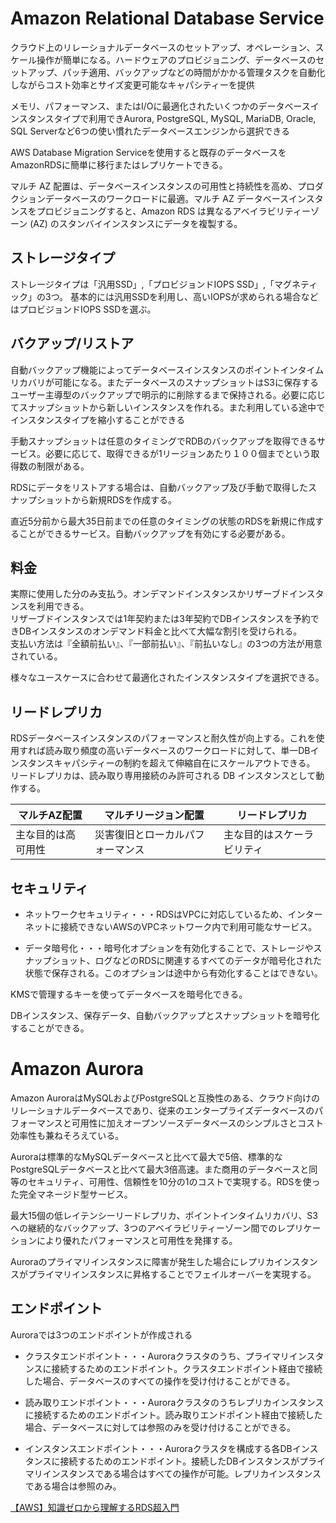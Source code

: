 # Amazon Relational Database Service  
クラウド上のリレーショナルデータベースのセットアップ、オペレーション、スケール操作が簡単になる。ハードウェアのプロビジョニング、データベースのセットアップ、パッチ適用、バックアップなどの時間がかかる管理タスクを自動化しながらコスト効率とサイズ変更可能なキャパシティーを提供  

メモリ、パフォーマンス、またはI/Oに最適化されたいくつかのデータベースインスタンスタイプで利用できAurora, PostgreSQL, MySQL, MariaDB, Oracle, SQL Serverなど6つの使い慣れたデータベースエンジンから選択できる  

AWS Database Migration Serviceを使用すると既存のデータベースをAmazonRDSに簡単に移行またはレプリケートできる。  
  
マルチ AZ 配置は、データベースインスタンスの可用性と持続性を高め、プロダクションデータベースのワークロードに最適。マルチ AZ データベースインスタンスをプロビジョニングすると、Amazon RDS は異なるアベイラビリティーゾーン (AZ) のスタンバイインスタンスにデータを複製する。   

## ストレージタイプ  
ストレージタイプは「汎用SSD」,「プロビジョンドIOPS SSD」,「マグネティック」の3つ。
基本的には汎用SSDを利用し、高いIOPSが求められる場合などはプロビジョンドIOPS SSDを選ぶ。
  
## バクアップ/リストア  
自動バックアップ機能によってデータベースインスタンスのポイントインタイムリカバリが可能になる。またデータベースのスナップショットはS3に保存するユーザー主導型のバックアップで明示的に削除するまで保持される。必要に応じてスナップショットから新しいインスタンスを作れる。また利用している途中でインスタンスタイプを縮小することができる  
  
手動スナップショットは任意のタイミングでRDBのバックアップを取得できるサービス。必要に応じて、取得できるが1リージョンあたり１００個までという取得数の制限がある。
  
RDSにデータをリストアする場合は、自動バックアップ及び手動で取得したスナップショットから新規RDSを作成する。  
  
直近5分前から最大35日前までの任意のタイミングの状態のRDSを新規に作成することができるサービス。自動バックアップを有効にする必要がある。  
  
## 料金  
実際に使用した分のみ支払う。オンデマンドインスタンスかリザーブドインスタンスを利用できる。  
リザーブドインスタンスでは1年契約または3年契約でDBインスタンスを予約できDBインスタンスのオンデマンド料金と比べて大幅な割引を受けられる。  
支払い方法は『全額前払い』、『一部前払い』、『前払いなし』の3つの方法が用意されている。

様々なユースケースに合わせて最適化されたインスタンスタイプを選択できる。

## リードレプリカ  
RDSデータベースインスタンスのパフォーマンスと耐久性が向上する。これを使用すれば読み取り頻度の高いデータベースのワークロードに対して、単一DBインスタンスキャパシティーの制約を超えて伸縮自在にスケールアウトできる。  
リードレプリカは、読み取り専用接続のみ許可される DB インスタンスとして動作する。
  
  
|  マルチAZ配置  |  マルチリージョン配置  |  リードレプリカ  |
|  ----  |  ----  |  ----  |
|  主な目的は高可用性  |  災害復旧とローカルパフォーマンス  |  主な目的はスケーラビリティ  |  

## セキュリティ  
- ネットワークセキュリティ・・・RDSはVPCに対応しているため、インターネットに接続できないAWSのVPCネットワーク内で利用可能なサービス。  

- データ暗号化・・・暗号化オプションを有効化することで、ストレージやスナップショット、ログなどのRDSに関連するすべてのデータが暗号化された状態で保存される。このオプションは途中から有効化することはできない。  
  

KMSで管理するキーを使ってデータベースを暗号化できる。　　
  
DBインスタンス、保存データ、自動バックアップとスナップショットを暗号化することができる。 
　　
# Amazon Aurora  
Amazon AuroraはMySQLおよびPostgreSQLと互換性のある、クラウド向けのリレーショナルデータベースであり、従来のエンタープライズデータベースのパフォーマンスと可用性に加えオープンソースデータベースのシンプルさとコスト効率性も兼ねそろえている。  

Auroraは標準的なMySQLデータベースと比べて最大で5倍、標準的なPostgreSQLデータベースと比べて最大3倍高速。また商用のデータベースと同等のセキュリティ、可用性、信頼性を10分の1のコストで実現する。RDSを使った完全マネージド型サービス。  

最大15個の低レイテンシーリードレプリカ、ポイントインタイムリカバリ、S3への継続的なバックアップ、3つのアベイラビリティーゾーン間でのレプリケーションにより優れたパフォーマンスと可用性を発揮する。  

Auroraのプライマリインスタンスに障害が発生した場合にレプリカインスタンスがプライマリインスタンスに昇格することでフェイルオーバーを実現する。  

## エンドポイント  
Auroraでは3つのエンドポイントが作成される  

- クラスタエンドポイント・・・Auroraクラスタのうち、プライマリインスタンスに接続するためのエンドポイント。クラスタエンドポイント経由で接続した場合、データベースのすべての操作を受け付けることができる。  

- 読み取りエンドポイント・・・Auroraクラスタのうちレプリカインスタンスに接続するためのエンドポイント。読み取りエンドポイント経由で接続した場合、データベースに対しては参照のみを受け付けることができる。  

- インスタンスエンドポイント・・・Auroraクラスタを構成する各DBインスタンスに接続するためのエンドポイント。接続したDBインスタンスがプライマリインスタンスである場合はすべての操作が可能。レプリカインスタンスである場合は参照のみ。

[【AWS】知識ゼロから理解するRDS超入門](https://miyabi-lab.space/blog/31)